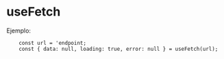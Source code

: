 # useFetch

Ejemplo:
```
    const url = 'endpoint;
    const { data: null, loading: true, error: null } = useFetch(url);
```

